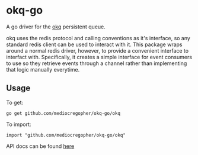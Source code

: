 # okq-go

A go driver for the [okq](https://github.com/mc0/okq) persistent queue.

okq uses the redis protocol and calling conventions as it's interface, so any
standard redis client can be used to interact with it. This package wraps around
a normal redis driver, however, to provide a convenient interface to interfact
with. Specifically, it creates a simple interface for event consumers to use so
they retrieve events through a channel rather than implementing that logic
manually everytime.

## Usage

To get:

    go get github.com/mediocregopher/okq-go/okq

To import:

    import "github.com/mediocregopher/okq-go/okq"

API docs can be found [here](http://godoc.org/github.com/mediocregopher/okq-go/okq)
